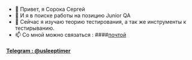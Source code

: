 - 👋 Привет, я Сорока Сергей      
- 👀 И я в поиске работы на позицию Junior QA
- 🌱 Сейчас я изучаю теорию тестирования, а так же инструменты к тестирыванию. 
- 📫 Со мной можно связаться :
####<a href="mailto:doppelganger444@gmail.com?subject=Тестирование">почтой</a> <img src=""></img>
#### <a href="https://t.me/usleeptimer">Telegram : @usleeptimer</a>
<!---

--->
